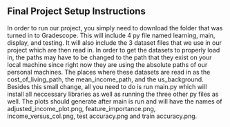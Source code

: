 ## Final Project Setup Instructions

In order to run our project, you simply need to download the folder that was turned in to Gradescope. This will include 4 py file named learning, main, display, and testing.
It will also include the 3 dataset files that we use in our project which are then read in. In order to get the datasets to properly load in, the paths may have to be changed
to the path that they exist on your local machine since right now they are using the absolute paths of our personal machines. The places where these datasets are read in as
the cost_of_living_path, the mean_income_path, and the us_background. Besides this small change, all you need to do is run main.py which will install all neccessary libraries as
well as running the three other py files as well. The plots should generate after main is run and will have the names of adjusted_income_plot.png, feature_importance.png,
income_versus_col.png, test accuracy.png and train accuracy.png.
